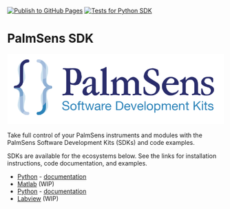 [![Publish to GitHub Pages](https://github.com/PalmSens/PalmSens_SDK/actions/workflows/publish-docs.yml/badge.svg)](https://github.com/PalmSens/PalmSens_SDK/actions/workflows/publish-docs.yml)
[![Tests for Python SDK](https://github.com/PalmSens/PalmSens_SDK/actions/workflows/python-tests.yml/badge.svg)](https://github.com/PalmSens/PalmSens_SDK/actions/workflows/python-tests.yml)

# PalmSens SDK

![PalmSens Banner](./docs/modules/ROOT/images/banner.png)

Take full control of your PalmSens instruments and modules with the PalmSens Software Development Kits (SDKs) and code examples.

SDKs are available for the ecosystems below. See the links for installation instructions, code documentation, and examples.

- [Python](./python) - [documentation](https://palmsens.github.io/PalmSens_SDK/palmsens-sdk/python/)
- [Matlab](./matlab) (WIP)
- [Python](./labview) - [documentation](https://palmsens.github.io/PalmSens_SDK/palmsens-sdk/labview/)
- [Labview](./dotnet) (WIP)
